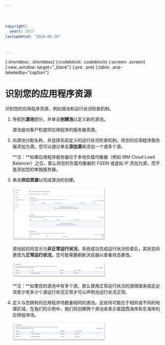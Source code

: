 ```yaml
---



copyright:
  years: 2017
lastupdated: "2018-06-20"


---
```


{:shortdesc: .shortdesc}
{:codeblock: .codeblock}
{:screen: .screen}
{:new_window: target="_blank"}
{:pre: .pre}
{:table: .aria-labeledby="caption"}

# 识别您的应用程序资源

识别您的应用程序资源，例如源池和运行状况检查机制。
 
1. 导航到**源池**部分，并单击**创建池**以定义新的源池。 

   源池是向客户机提供应用程序的服务器资源。 
   
2. 向源池分配名称，并选择先前定义的运行状况检查机制。将您的应用程序服务器添加为源。您可以通过单击**添加源**来添加一个或多个源。 

   **注：**如果应用程序服务器位于本地负载均衡器（例如 IBM Cloud Load Balancer）之后，那么将您的负载均衡器的 FQDN 或虚拟 IP 添加为源，而不是添加您的单独服务器。 
   
3. 单击**供应资源**以完成源池的创建。  

   <img src="images/Reliability6.png" alt="图样" style="width: 300px;"/>
   
   源池起初将显示为**非正常运行状况**。系统成功完成运行状况检查后，其状态将更改为**正常运行状况**。您可能需要刷新浏览器以查看状态更改。 
   
   <img src="images/Reliability9.png" alt="图样" style="width: 300px;"/>
   
   **注：**如果您的源池中有多个源，那么使用正常运行状况的源阈值来指定必须至少有多少个源运行状况正常才可以声明池运行状况正常。 
   
4. 定义与您拥有的应用程序场数量相同的源池。这些场可能位于相同或不同的地理区域。在我们的示例中，我们将创建两个源池来表示美国西海岸和东海岸的应用程序场。 

   <img src="images/Reliability10.png" alt="图样" style="width: 300px;"/>
